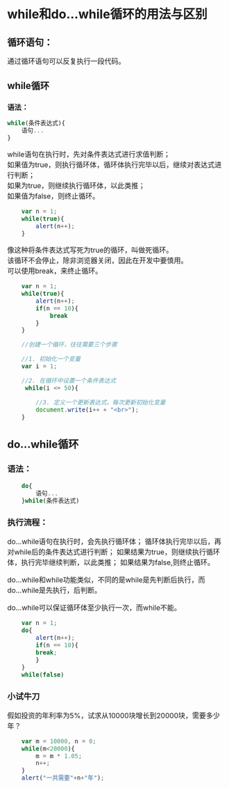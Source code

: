 # while和do...while循环的用法与区别
## 循环语句：
<font size= 3>
通过循环语句可以反复执行一段代码。  
</font>

## while循环
### 语法：

<font size=3>

```javascript
while(条件表达式){  
    语句...  
} 
``` 
while语句在执行时，先对条件表达式进行求值判断；  
如果值为true，则执行循环体，循环体执行完毕以后，继续对表达式进行判断；  
如果为true，则继续执行循环体，以此类推；  
如果值为false，则终止循环。 
```javascript
    var n = 1;
    while(true){
        alert(n++);
    }
```
像这种将条件表达式写死为true的循环，叫做死循环。  
该循环不会停止，除非浏览器关闭，因此在开发中要慎用。  
可以使用break，来终止循环。  
```javascript
    var n = 1;
    while(true){
        alert(n++);
        if(n == 10){
            break
        }
    }
```
```javascript
    //创建一个循环，往往需要三个步骤

    //1. 初始化一个变量
    var i = 1;

    //2. 在循环中设置一个条件表达式
     while(i <= 50){

        //3. 定义一个更新表达式，每次更新初始化变量
        document.write(i++ + "<br>");
    }
```
## do...while循环
### 语法：

<font size=3>

```javascript
    do{
        语句...
    }while(条件表达式)
```
### 执行流程：
do...while语句在执行时，会先执行循环体；
循环体执行完毕以后，再对while后的条件表达式进行判断；
如果结果为true，则继续执行循环体，执行完毕继续判断，以此类推；
如果结果为false,则终止循环。  

do...while和while功能类似，不同的是while是先判断后执行，而do...while是先执行，后判断。  

do...while可以保证循环体至少执行一次，而while不能。

```javascript
    var n = 1;
    do{
        alert(n++);
        if(n == 10){
        break;
        }
    }
    while(false)
```

### 小试牛刀
假如投资的年利率为5%，试求从10000块增长到20000块，需要多少年？
```javascript
    var m = 10000, n = 0;
    while(m<20000){
        m = m * 1.05;
        n++;
    }
    alert("一共需要"+n+"年");
```
</font>
